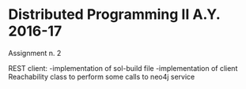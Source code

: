 Distributed Programming II A.Y. 2016-17
=======================================

Assignment n. 2 

REST client:
-implementation of sol-build file
-implementation of client Reachability class to perform some calls to neo4j service
